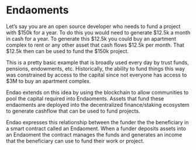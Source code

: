 # Endaoments

Let’s say you are an open source developer who needs to fund a project with $150k for a year. To do this you would need to generate $12.5k a month in cash for a year. To generate this $12.5k you could buy an apartment complex to rent or any other asset that cash flows $12.5k per month. That $12.5k then can be used to fund the $150k project.

This is a pretty basic example that is broadly used every day by trust funds, pensions, endowments, etc. Historically, the ability to fund things this way was constrained by access to the capital since not everyone has access to $3M to buy an apartment complex.

Endao extends on this idea by using the blockchain to allow communities to pool the capital required into Endaoments. Assets that fund these endaoments are deployed into the decentralized finance/staking ecosystem to generate cashflow that can be used to fund projects.

Endao expresses this relationship between the funder the the beneficiary in a smart contract called an Endaoment. When a funder deposits assets into an Endaoment the contract manages the funds and generates an income that the beneficiary can use to fund their work or project.
